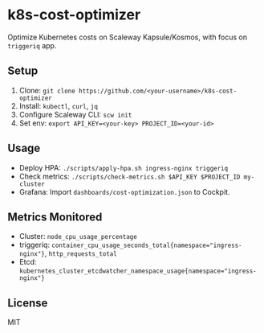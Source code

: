 # k8s-cost-optimizer
Optimize Kubernetes costs on Scaleway Kapsule/Kosmos, with focus on `triggeriq` app.

## Setup
1. Clone: `git clone https://github.com/<your-username>/k8s-cost-optimizer`
2. Install: `kubectl`, `curl`, `jq`
3. Configure Scaleway CLI: `scw init`
4. Set env: `export API_KEY=<your-key> PROJECT_ID=<your-id>`

## Usage
- Deploy HPA: `./scripts/apply-hpa.sh ingress-nginx triggeriq`
- Check metrics: `./scripts/check-metrics.sh $API_KEY $PROJECT_ID my-cluster`
- Grafana: Import `dashboards/cost-optimization.json` to Cockpit.

## Metrics Monitored
- Cluster: `node_cpu_usage_percentage`
- triggeriq: `container_cpu_usage_seconds_total{namespace="ingress-nginx"}`, `http_requests_total`
- Etcd: `kubernetes_cluster_etcdwatcher_namespace_usage{namespace="ingress-nginx"}`

## License
MIT